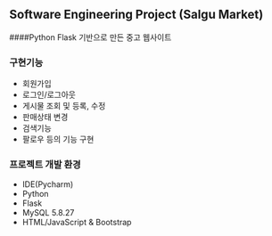 ## Software Engineering Project (Salgu Market)
####Python Flask 기반으로 만든 중고 웹사이트
### 구현기능
* 회원가입
* 로그인/로그아웃
* 게시물 조회 및 등록, 수정
* 판매상태 변경
* 검색기능
* 팔로우 등의 기능 구현

### 프로젝트 개발 환경
* IDE(Pycharm) 
* Python
* Flask
* MySQL 5.8.27
* HTML/JavaScript & Bootstrap
